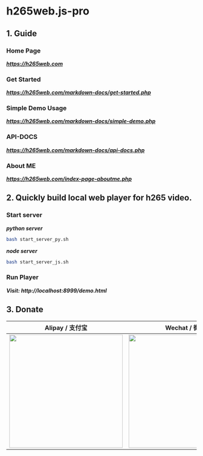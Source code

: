 # h265web.js-pro

## 1. Guide

### Home Page

***https://h265web.com***

### Get Started

***https://h265web.com/markdown-docs/get-started.php***

### Simple Demo Usage

***https://h265web.com/markdown-docs/simple-demo.php***

### API-DOCS

***https://h265web.com/markdown-docs/api-docs.php***

### About ME

***https://h265web.com/index-page-aboutme.php***

## 2. Quickly build local web player for h265 video.

### Start server

***python server***
```bash
bash start_server_py.sh
```

***node server***
```bash
bash start_server_js.sh
```

### Run Player

***Visit: http://localhost:8999/demo.html***

## 3. Donate

| Alipay / 支付宝 | Wechat / 微信 |
| - | - |
| <img src="./resource/donate/alipay.JPG" width="300"> | <img src="./resource/donate/wechat.JPG" width="300"> |
